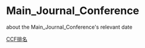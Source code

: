 # Main_Journal_Conference
about the Main_Journal_Conference's relevant date


[CCF排名](http://www.ccf.org.cn/xspj/jsjtxxydmt/)
